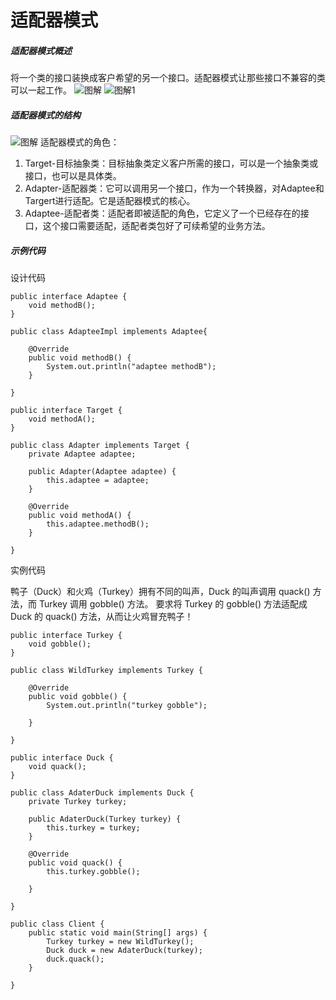 适配器模式
=====

##### 适配器模式概述
将一个类的接口装换成客户希望的另一个接口。适配器模式让那些接口不兼容的类可以一起工作。
![图解](https://upload-images.jianshu.io/upload_images/8907519-c99ecd3075b77bd2.png?imageMogr2/auto-orient/strip%7CimageView2/2/w/1240)
![图解1](https://upload-images.jianshu.io/upload_images/8907519-82ec9450ad43a6f4.png?imageMogr2/auto-orient/strip%7CimageView2/2/w/1240)

##### 适配器模式的结构
![图解](https://upload-images.jianshu.io/upload_images/8907519-25edd1efe9e5bc21.png?imageMogr2/auto-orient/strip%7CimageView2/2/w/1240)
适配器模式的角色：
1. Target-目标抽象类：目标抽象类定义客户所需的接口，可以是一个抽象类或接口，也可以是具体类。
2. Adapter-适配器类：它可以调用另一个接口，作为一个转换器，对Adaptee和Targert进行适配。它是适配器模式的核心。
3. Adaptee-适配者类：适配者即被适配的角色，它定义了一个已经存在的接口，这个接口需要适配，适配者类包好了可续希望的业务方法。
   
##### 示例代码
设计代码
```
public interface Adaptee {
    void methodB();
}

public class AdapteeImpl implements Adaptee{

    @Override
    public void methodB() {
        System.out.println("adaptee methodB");
    }
    
}

public interface Target {
    void methodA();
}

public class Adapter implements Target {
    private Adaptee adaptee;

    public Adapter(Adaptee adaptee) {
        this.adaptee = adaptee;
    }

    @Override
    public void methodA() {
        this.adaptee.methodB();
    }

}
```

实例代码

鸭子（Duck）和火鸡（Turkey）拥有不同的叫声，Duck 的叫声调用 quack() 方法，而 Turkey 调用 gobble() 方法。
要求将 Turkey 的 gobble() 方法适配成 Duck 的 quack() 方法，从而让火鸡冒充鸭子！
```
public interface Turkey {
    void gobble();
}

public class WildTurkey implements Turkey {

    @Override
    public void gobble() {
        System.out.println("turkey gobble");

    }

}

public interface Duck {
    void quack();
}

public class AdaterDuck implements Duck {
    private Turkey turkey;

    public AdaterDuck(Turkey turkey) {
        this.turkey = turkey;
    }

    @Override
    public void quack() {
        this.turkey.gobble();

    }

}

public class Client {
    public static void main(String[] args) {
        Turkey turkey = new WildTurkey();
        Duck duck = new AdaterDuck(turkey);
        duck.quack();
    }
    
}
```